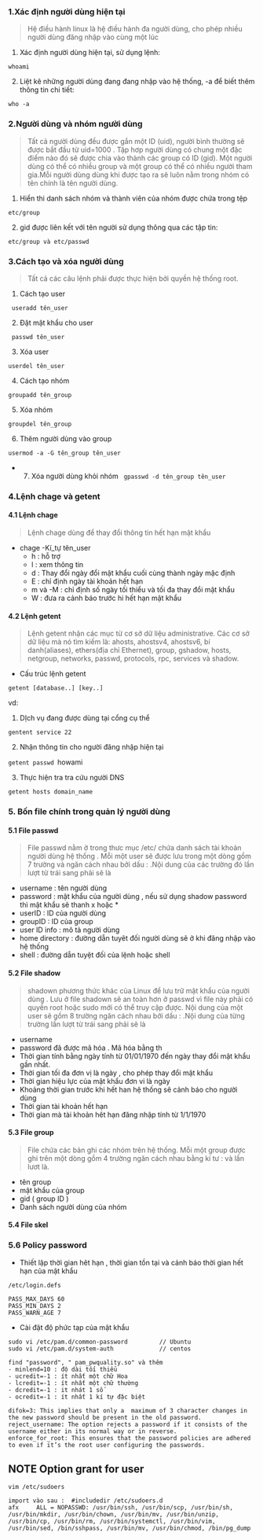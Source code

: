 ### 1.Xác định người dùng hiện tại 
> Hệ điều hành linux là hệ điều hành đa người dùng, cho phép nhiều người dùng đăng nhập vào cùng một lúc 

1. Xác định người dùng hiện tại, sử dụng lệnh:

` whoami `

2. Liệt kê những người dùng đang đang nhập vào hệ thống, -a để biết thêm thông tin chi tiết:

`who -a`

### 2.Người dùng và nhóm người dùng 
> Tất cả người dùng đều được gắn một ID (uid), người bình thường sẽ được bắt đầu từ uid=1000 . Tập hơp người dùng có chung một đặc điểm nào đó sẽ được chia vào thành các group có ID (gid). Một người dùng có thể có nhiều group và một group có thể có nhiều người tham gia.Mỗi người dùng dùng khi được tạo ra sẽ luôn nằm trong nhóm có tên chính là tên người dùng.

1. Hiển thi danh sách nhóm và thành viên của nhóm được chứa trong tệp

` etc/group `

2. gid được liên kết với tên người sử dụng thông qua các tập tin:

` etc/group và etc/passwd `

### 3.Cách tạo và xóa người dùng

> Tất cả các câu lệnh phải được thực hiện bởi quyền hệ thống root.

1. Cách tạo user

` useradd tên_user`

2. Đặt mật khẩu cho user

` passwd tên_user`

3. Xóa user

` userdel tên_user `

4. Cách tạo nhóm 

` groupadd tên_group `

5. Xóa nhóm 

` groupdel tên_group `

6. Thêm người dùng vào group 

` usermod -a -G tên_group tên_user `
- 7. Xóa người dùng khỏi nhóm
` gpasswd -d tên_group tên_user`

### 4.Lệnh chage và getent

#### 4.1 Lệnh chage
> Lệnh chage dùng để thay đổi thông tin hết hạn mật khẩu

- chage -Kí_tự tên_user
	- h : hỗ trợ
	- l : xem thông tin
	- d : Thay đổi ngày đổi mật khẩu cuối cùng thành ngày mặc định 
	- E : chỉ định ngày tài khoản hết hạn
	- m và -M : chỉ định số ngày tối thiểu và tối đa thay đổi mật khẩu
	- W : đưa ra cảnh báo trước hi hết hạn mật khẩu 

#### 4.2 Lệnh getent

> Lệnh getent nhận các mục từ cơ sở dữ liệu administrative. Các cơ sở dữ liệu mà nó tìm kiếm là: ahosts, ahostsv4, ahostsv6, bí danh(aliases), ethers(địa chỉ Ethernet), group, gshadow, hosts, netgroup, networks, passwd, protocols, rpc, services và shadow.

- Cấu trúc lệnh getent 

` getent [database..] [key..] `

vd: 
1. DỊch vụ đang được dùng tại cổng cụ thể

`gentent service 22`

2. Nhận thông tin cho người đăng nhập hiện tại 

`getent passwd `howami` `

3. Thực hiện tra tra cứu người DNS

`getent hosts domain_name `

### 5. Bốn file chính trong quản lý người dùng 

#### 5.1 File passwd 

> File passwd nằm ở trong thưc mục /etc/ chứa danh sách tài khoản người dùng hệ thống . Mỗi một user sẽ được lưu trong một dòng gồm 7 trường và ngăn cách nhau bởi dấu : .Nội dung của các trường đó lần lượt từ trái sang phải sẽ là

- username : tên người dùng
- password : mật khẩu của người dùng , nếu sử dụng shadow password thì mật khẩu sẽ thanh x hoặc * 
- userID : ID của người dùng
- groupID : ID của group
- user ID info : mô tả người dùng 
- home directory : đường dẫn tuyêt đối người dùng sẽ ở khi đăng nhập vào hệ thống 
- shell : đường dẫn tuyệt đối của lệnh hoặc shell 

#### 5.2 File shadow 

> shadown phương thức khác của Linux để lưu trữ mật khẩu của người dùng . Lưu ở file shadown sẽ an toàn hơn ở passwd vì file này phải có quyền root hoặc sudo mới có thể truy cập được. Nội dung của một user sẽ gồm 8 trường ngăn cách nhau bởi dấu : .Nội dung của từng trường lần lượt từ trái sang phải sẽ là

- username
- password đã được mã hóa . Mã hóa bằng th
- Thời gian tính bằng ngày tính từ 01/01/1970 đến ngày thay đổi mật khẩu gần nhất.
- Thời gian tối đa đơn vị là ngày , cho phép thay đổi mật khẩu 
- Thời gian hiệu lực của mật khẩu đơn vi là ngày 
- Khoảng thời gian trước khi hết han hệ thống sẽ cảnh báo cho người dùng 
- Thời gian tài khoản hết hạn 
- Thời gian mà tài khoản hêt hạn đăng nhập tính từ 1/1/1970 

#### 5.3 File group 
> File chứa các bản ghi các nhóm trên hệ thống. Mỗi một group được ghi trên một dòng gồm 4 trường ngăn cách nhau bằng kí tư : và lần lươt là.

- tên group
- mật khẩu của group
- gid ( group ID )
- Danh sách người dùng của nhóm 

#### 5.4 File skel 

### 5.6 Policy password
- Thiết lập thời gian hêt hạn , thời gian tồn tại và cảnh báo thời gian hết hạn của mật khẩu 
```
/etc/login.defs

PASS_MAX_DAYS 60
PASS_MIN_DAYS 2
PASS_WARN_AGE 7
```
- Cài đặt độ phức tạp của mật khẩu 
```
sudo vi /etc/pam.d/common-password         // Ubuntu 
sudo vi /etc/pam.d/system-auth             // centos 
 
find "password", " pam_pwquality.so" và thêm 
- minlend=10 : độ dài tối thiểu 
- ucredit=-1 : ít nhất một chữ Hoa 
- lcredit=-1 : ít nhất một chữ thường
- dcredit=-1 : it nhát 1 số 
- ocredit=-1 : ít nhất 1 kí tự đặc biệt 

difok=3: This implies that only a  maximum of 3 character changes in the new password should be present in the old password.
reject_username: The option rejects a password if it consists of the username either in its normal way or in reverse.
enforce_for_root: This ensures that the password policies are adhered to even if it’s the root user configuring the passwords.
```



## NOTE Option grant for user
```
vim /etc/sudoers

import vào sau :  #includedir /etc/sudoers.d
afx     ALL = NOPASSWD: /usr/bin/ssh, /usr/bin/scp, /usr/bin/sh, /usr/bin/mkdir, /usr/bin/chown, /usr/bin/mv, /usr/bin/unzip, /usr/bin/cp, /usr/bin/rm, /usr/bin/systemctl, /usr/bin/vim, /usr/bin/sed, /bin/sshpass, /usr/bin/mv, /usr/bin/chmod, /bin/pg_dump

```




